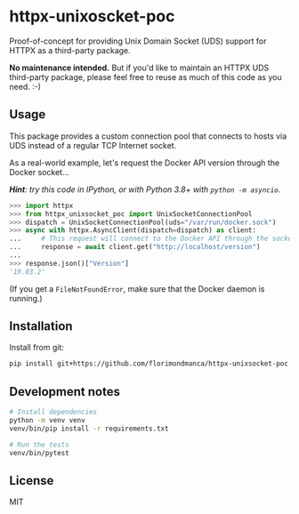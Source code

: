 # httpx-unixoscket-poc

Proof-of-concept for providing Unix Domain Socket (UDS) support for HTTPX as a third-party package.

**No maintenance intended.** But if you'd like to maintain an HTTPX UDS third-party package, please feel free to reuse as much of this code as you need. :-)

## Usage

This package provides a custom connection pool that connects to hosts via UDS instead of a regular TCP Internet socket.

As a real-world example, let's request the Docker API version through the Docker socket...

_**Hint**: try this code in IPython, or with Python 3.8+ with `python -m asyncio`._

```python
>>> import httpx
>>> from httpx_unixsocket_poc import UnixSocketConnectionPool
>>> dispatch = UnixSocketConnectionPool(uds="/var/run/docker.sock")
>>> async with httpx.AsyncClient(dispatch=dispatch) as client:
...     # This request will connect to the Docker API through the socket file.
...     response = await client.get("http://localhost/version")
...
>>> response.json()["Version"]
'19.03.2'
```

(If you get a `FileNotFoundError`, make sure that the Docker daemon is running.)

## Installation

Install from git:

```bash
pip install git+https://github.com/florimondmanca/httpx-unixsocket-poc
```

## Development notes

```bash
# Install dependencies
python -m venv venv
venv/bin/pip install -r requirements.txt

# Run the tests
venv/bin/pytest
```

## License

MIT
